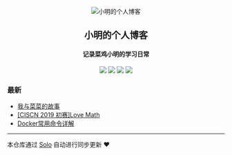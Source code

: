 <p align="center"><img alt="小明的个人博客" src="https://b3log.org/images/brand/solo-128.png"></p><h2 align="center">
小明的个人博客
</h2>

<h4 align="center">记录菜鸡小明的学习日常</h4>
<p align="center"><a title="小明的个人博客" target="_blank" href="https://github.com/xmqaq/solo-blog"><img src="https://img.shields.io/github/last-commit/xmqaq/solo-blog.svg?style=flat-square&color=FF9900"></a>
<a title="GitHub repo size in bytes" target="_blank" href="https://github.com/xmqaq/solo-blog"><img src="https://img.shields.io/github/repo-size/xmqaq/solo-blog.svg?style=flat-square"></a>
<a title="Solo Version" target="_blank" href="https://github.com/88250/solo/releases"><img src="https://img.shields.io/badge/solo-4.3.1-f1e05a.svg?style=flat-square&color=blueviolet"></a>
<a title="Hits" target="_blank" href="https://github.com/88250/hits"><img src="https://hits.b3log.org/xmqaq/solo-blog.svg"></a></p>

### 最新

* [我与菜菜的故事](http://www.xiaomingsec.com/articles/2022/06/28/1656414065326.html)
* [[CISCN 2019 初赛]Love Math](http://www.xiaomingsec.com/articles/2022/06/28/1656401430524.html)
* [Docker常用命令详解](http://www.xiaomingsec.com/articles/2022/06/28/1656387968405.html)



---

本仓库通过 [Solo](https://github.com/88250/solo) 自动进行同步更新 ❤️ 